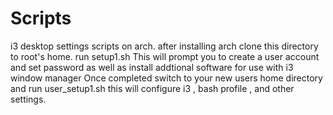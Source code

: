 # Scripts
i3 desktop settings scripts on arch.
after installing arch clone this directory to root's home. run setup1.sh 
This will prompt you to create a user account and set password as well as install addtional software for use with i3 window manager
Once completed switch to your new users home directory and run user_setup1.sh this will configure i3 , bash profile , and other settings.
